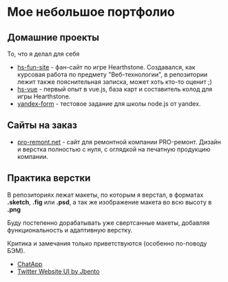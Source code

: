 # Мое небольшое портфолио

## Домашние проекты
То, что я делал для себя
 * [hs-fun-site](https://deadrime.github.io/hs-fun-site/) - фан-сайт по игре Hearthstone. Создавался, как курсовая работа по предмету "Веб-технологии", в репозитории лежит также пояснительная записка, может хоть кто-то оценит ;)
 * [hs-vue](https://deadrime.github.io/hs-vue/) - первый опыт в vue.js, база карт и составитель колод для игры Hearthstone.
 * [yandex-form](https://deadrime.github.io/yandex-form) - тестовое задание для школы node.js от yandex.

## Сайты на заказ
* [pro-remont.net](http://pro-remont.net) - сайт для ремонтной компании PRO-ремонт. Дизайн и верстка полностью с нуля, с оглядкой на печатную продукцию компании.

## Практика верстки
В репозиториях лежат макеты, по которым я верстал, в форматах **.sketch**, **.fig** или **.psd**, а так же изображение макета во всю высоту в **.png**

Буду постепенно дорабатывать уже свертсанные макеты, добавляя функциональность и адаптивную верстку.

Критика и замечания только приветствуются (особенно по-поводу БЭМ).
 * [ChatApp](https://deadrime.github.io/chat-app)
 * [Twitter Website UI by Jbento](https://deadrime.github.io/twitter)
